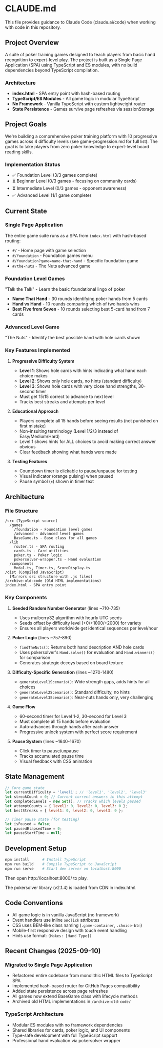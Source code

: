 # CLAUDE.md

This file provides guidance to Claude Code (claude.ai/code) when working with code in this repository.

## Project Overview

A suite of poker training games designed to teach players from basic hand recognition to expert-level play. The project is built as a Single Page Application (SPA) using TypeScript and ES modules, with no build dependencies beyond TypeScript compilation.

### Architecture
- **index.html** - SPA entry point with hash-based routing
- **TypeScript/ES Modules** - All game logic in modular TypeScript
- **No Framework** - Vanilla TypeScript with custom lightweight router
- **State Persistence** - Games survive page refreshes via sessionStorage

## Project Goals

We're building a comprehensive poker training platform with 10 progressive games across 4 difficulty levels (see game-progression.md for full list). The goal is to take players from zero poker knowledge to expert-level board reading skills.

### Implementation Status
- ✅ Foundation Level (3/3 games complete)
- ⏳ Beginner Level (0/3 games - focusing on community cards)
- ⏳ Intermediate Level (0/3 games - opponent awareness)
- ✅ Advanced Level (1/1 game complete)

## Current State

### Single Page Application
The entire game suite runs as a SPA from `index.html` with hash-based routing:
- `#/` - Home page with game selection
- `#/foundation` - Foundation games menu
- `#/foundation?game=name-that-hand` - Specific foundation game
- `#/the-nuts` - The Nuts advanced game

### Foundation Level Games
"Talk the Talk" - Learn the basic foundational lingo of poker
- **Name That Hand** - 30 rounds identifying poker hands from 5 cards
- **Hand vs Hand** - 10 rounds comparing which of two hands wins
- **Best Five from Seven** - 10 rounds selecting best 5-card hand from 7 cards

### Advanced Level Game
"The Nuts" - Identify the best possible hand with hole cards shown

### Key Features Implemented

1. **Progressive Difficulty System**
   - **Level 1**: Shows hole cards with hints indicating what hand each choice makes
   - **Level 2**: Shows only hole cards, no hints (standard difficulty)
   - **Level 3**: Shows hole cards with very close hand strengths, 30-second timer
   - Must get 15/15 correct to advance to next level
   - Tracks best streaks and attempts per level

2. **Educational Approach**
   - Players complete all 15 hands before seeing results (not punished on first mistake)
   - Non-insulting terminology (Level 1/2/3 instead of Easy/Medium/Hard)
   - Level 1 shows hints for ALL choices to avoid making correct answer obvious
   - Clear feedback showing what hands were made

3. **Testing Features**
   - Countdown timer is clickable to pause/unpause for testing
   - Visual indicator (orange pulsing) when paused
   - Pause symbol (⏸) shown in timer text

## Architecture

### File Structure
```
/src (TypeScript source)
  /games
    /foundation - Foundation level games
    /advanced - Advanced level games
    BaseGame.ts - Base class for all games
  /lib
    router.ts - SPA routing
    cards.ts - Card utilities
    poker.ts - Poker logic
    pokersolver-wrapper.ts - Hand evaluation
  /components
    Modal.ts, Timer.ts, ScoreDisplay.ts
/dist (Compiled JavaScript)
  [Mirrors src structure with .js files]
/archive-old-code (Old HTML implementations)
index.html - SPA entry point
```

### Key Components

1. **Seeded Random Number Generator** (lines ~710-735)
   - Uses mulberry32 algorithm with hourly UTC seeds
   - Seeds offset by difficulty level (+0/+1000/+2000) for variety
   - Ensures all players worldwide get identical sequences per level/hour

2. **Poker Logic** (lines ~757-890)
   - `findTheNuts()`: Returns both hand description AND hole cards
   - Uses pokersolver's `Hand.solve()` for evaluation and `Hand.winners()` for comparison
   - Generates strategic decoys based on board texture

3. **Difficulty-Specific Generation** (lines ~1270-1480)
   - `generateLevel1Scenario()`: Wide strength gaps, adds hints for all choices
   - `generateLevel2Scenario()`: Standard difficulty, no hints
   - `generateLevel3Scenario()`: Near-nuts hands only, very challenging

4. **Game Flow**
   - 60-second timer for Level 1-2, 30-second for Level 3
   - Must complete all 15 hands before evaluation
   - Auto-advances through hands after each answer
   - Progressive unlock system with perfect score requirement

5. **Pause System** (lines ~1640-1670)
   - Click timer to pause/unpause
   - Tracks accumulated pause time
   - Visual feedback with CSS animation

## State Management

```javascript
// Core game state
let currentDifficulty = 'level1'; // 'level1', 'level2', 'level3'
let streakCount = 0; // Current correct answers in this attempt
let completedLevels = new Set(); // Tracks which levels passed
let attemptCounts = { level1: 0, level2: 0, level3: 0 };
let bestStreaks = { level1: 0, level2: 0, level3: 0 };

// Timer pause state (for testing)
let isPaused = false;
let pausedElapsedTime = 0;
let pauseStartTime = null;
```

## Development Setup

```bash
npm install      # Install TypeScript
npm run build    # Compile TypeScript to JavaScript
npm run serve    # Start dev server on localhost:8000
```

Then open http://localhost:8000/ to play.

The pokersolver library (v2.1.4) is loaded from CDN in index.html.

## Code Conventions

- All game logic is in vanilla JavaScript (no framework)
- Event handlers use inline `onclick` attributes
- CSS uses BEM-like class naming (`.game-container`, `.choice-btn`)
- Mobile-first responsive design with touch event handling
- Hints use format: `(Makes: [Hand Type])`

## Recent Changes (2025-09-10)

### Migrated to Single Page Application
- Refactored entire codebase from monolithic HTML files to TypeScript SPA
- Implemented hash-based router for GitHub Pages compatibility
- Added state persistence across page refreshes
- All games now extend BaseGame class with lifecycle methods
- Archived old HTML implementations in `/archive-old-code/`

### TypeScript Architecture
- Modular ES modules with no framework dependencies
- Shared libraries for cards, poker logic, and UI components
- Type-safe development with full TypeScript support
- Professional hand evaluation via pokersolver wrapper